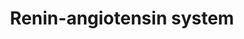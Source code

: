 ---
annotations:
- id: DOID:1073
  parent: cardiovascular system disease
  type: Disease Ontology
  value: renal hypertension
- id: DOID:10763
  parent: cardiovascular system disease
  type: Disease Ontology
  value: hypertension
- id: PW:0000492
  parent: regulatory pathway
  type: Pathway Ontology
  value: renin-angiotensin cascade pathway
authors:
- Rishiaachaibersing
- Mark
- Thomas
- MaintBot
- Evelo
- Ddigles
- Mkutmon
- AgustinGV
- Egonw
- DeSl
- Khanspers
- Eweitz
description: This pathway is based on the [http://www.genome.jp/dbget-bin/show_pathway?map04614+C15850
  KEGG pathway] of renin-angiotensin and the [http://www.ambion.com/tools/pathway/pathway.php?pathway=Renin-Angiotensin%20Pathway
  Ambion pathway] of renin-angiotensin
last-edited: 2021-05-09
organisms:
- Rattus norvegicus
redirect_from:
- /index.php/Pathway:WP376
- /instance/WP376
- /instance/WP376_rr116622
revision: r116622
schema-jsonld:
- '@context': https://schema.org/
  '@id': https://wikipathways.github.io/pathways/WP376.html
  '@type': Dataset
  creator:
    '@type': Organization
    name: WikiPathways
  description: This pathway is based on the [http://www.genome.jp/dbget-bin/show_pathway?map04614+C15850
    KEGG pathway] of renin-angiotensin and the [http://www.ambion.com/tools/pathway/pathway.php?pathway=Renin-Angiotensin%20Pathway
    Ambion pathway] of renin-angiotensin
  keywords:
  - AC2/3
  - ATF2
  - Ace
  - Ace2
  - Agtr1a
  - Agtr2
  - Angiotensin (1-5)
  - Angiotensin (1-7)
  - Angiotensin (1-9)
  - Angiotensin 1
  - Angiotensin II
  - Angiotensin III
  - Angiotensin IV
  - Angiotensinogen
  - Anpep
  - CA2+
  - CMA1
  - CTSG
  - Ceramide
  - Cpa3
  - DAG
  - ERK1
  - Elk1
  - Enpep
  - FAK
  - Fos
  - GalfaQ/11
  - Grb2
  - IP3
  - IP3R
  - Ikbkb
  - Ikbkg
  - Itpr1
  - Itpr2
  - Itpr3
  - JNK
  - Jak2
  - Lnpep
  - MEKK1
  - MKK4
  - MKK7
  - Mapk10
  - Mapk3
  - Mapk8
  - Mapk9
  - Mas1
  - Mme
  - NF-KB
  - 'NO'
  - Nln
  - PAK
  - PAK1
  - PAK2
  - PAK3
  - PAK4
  - PAK6
  - PAK7
  - PI3K
  - PIP2
  - PKA
  - PPtase
  - PYK2
  - Plcb1
  - Ppgb
  - Prkcq
  - PtgIR
  - ROS
  - Rac1
  - Raf1
  - Ras
  - Renin
  - SHC
  - SOS
  - STAT1
  - STAT3
  - TYK
  - Thop1
  - c-Jun
  - cAMP
  - p38
  license: CC0
  name: Renin-angiotensin system
seo: CreativeWork
title: Renin-angiotensin system
wpid: WP376
---